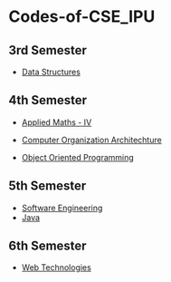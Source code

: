# Codes-of-CSE_IPU


3rd Semester
---------------------
- [Data Structures](https://github.com/GauravJain98/DataStructuresLab) 
 

4th Semester
---------------------
- [Applied Maths - IV](https://github.com/GauravJain98/Mathslab)

- [Computer Organization Architechture](https://github.com/GauravJain98/COAlab)

- [Object Oriented Programming](https://github.com/GauravJain98/OOPSlab)

5th Semester
---------------------
- [Software Engineering](https://github.com/GauravJain98/SE-Lab)
- [Java](https://github.com/GauravJain98/Java-Lab/tree/master)

6th Semester
---------------------
- [Web Technologies](https://github.com/GauravJain98/web-lab)
